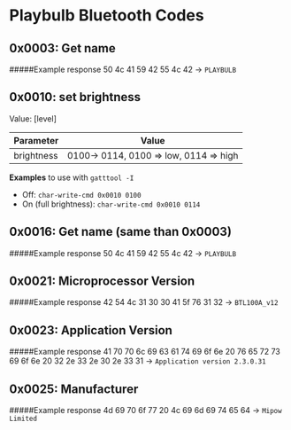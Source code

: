 Playbulb Bluetooth Codes
====================

0x0003: Get name
----------------
#####Example response
50 4c 41 59 42 55 4c 42 -> `PLAYBULB`

0x0010: set brightness
---------------------

Value: [level]

Parameter  | Value
------------- | -------------
brightness | 0100-> 0114, 0100 => low, 0114 => high


**Examples** to use with `gatttool -I`
- Off: `char-write-cmd 0x0010 0100`
- On (full brightness): `char-write-cmd 0x0010 0114`


0x0016: Get name (same than 0x0003)
---------
#####Example response
50 4c 41 59 42 55 4c 42 -> `PLAYBULB`

0x0021: Microprocessor Version
-----------------------------
#####Example response
42 54 4c 31 30 30 41 5f 76 31 32 -> `BTL100A_v12`

0x0023: Application Version
---------
#####Example response
41 70 70 6c 69 63 61 74 69 6f 6e 20 76 65 72 73 69 6f 6e 20 32 2e 33 2e 30 2e 33 31 -> `Application version 2.3.0.31`

0x0025: Manufacturer
---------
#####Example response
4d 69 70 6f 77 20 4c 69 6d 69 74 65 64 -> `Mipow Limited`
